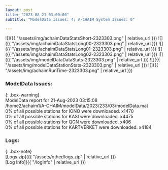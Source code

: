 ```yaml
---
layout: post
title: "2023-08-21 03:00:00"
subtitle: "ModelData Issues: 4; A-CHAIM System Issues: 0"

---
```


![]({{ "/assets/img/achaimDataStatsShort-2323303.png" | relative_url }})
![]({{ "/assets/img/achaimDataStatsLong00-2323303.png" | relative_url }})
![]({{ "/assets/img/achaimDataStatsLong01-2323303.png" | relative_url }})
![]({{ "/assets/img/achaimDataStatsLong02-2323303.png" | relative_url }})
![]({{ "/assets/img/modelDataDataStats-2323303.png" | relative_url }})
![]({{ "/assets/img/modelDataStationStats-2323303.png" | relative_url }})
![]({{ "/assets/img/achaimRunTime-2323303.png" | relative_url }})


### ModelData Issues:  
  
{: .box-warning}  
 ModelData report for 21-Aug-2023 03:15:08   
 /home2/achaim1/A-CHAIM/modelData/2023/233/03/modelData.mat   
 0% of all possible stations for IONO were downloaded. x1470   
 0% of all possible stations for KASI were downloaded. x4475   
 0% of all possible stations for QGN were downloaded. x406   
 0% of all possible stations for KARTVERKET were downloaded. x4184   
  


### Logs:  
  
{: .box-note}  
[Logs.zip]({{ "/assets/other/logs.zip" | relative_url }})  
[Log Info]({{ "/logInfo" | relative_url }})  
